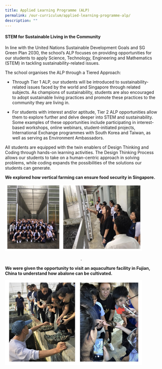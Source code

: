 ```yaml
---
title: Applied Learning Programme (ALP)
permalink: /our-curriculum/applied-learning-programme-alp/
description: ""
---
```

#### STEM for Sustainable Living in the Community

In line with the United Nations Sustainable Development Goals and SG Green Plan 2030, the school’s ALP focuses on providing opportunities for our students to apply Science, Technology, Engineering and Mathematics (STEM) in tackling sustainability-related issues. 

The school organises the ALP through a Tiered Approach:

*   Through Tier 1 ALP, our students will be introduced to sustainability-related issues faced by the world and Singapore through related subjects. As champions of sustainability, students are also encouraged to adopt sustainable living practices and promote these practices to the community they are living in.
    
*   For students with interest and/or aptitude, Tier 2 ALP opportunities allow them to explore further and delve deeper into STEM and sustainability. Some examples of these opportunities include participating in interest-based workshops, online webinars, student-initiated projects, International Exchange programmes with South Korea and Taiwan, as well as serving as Environment Ambassadors.
    
All students are equipped with the twin enablers of Design Thinking and Coding through hands-on learning activities. The Design Thinking Process allows our students to take on a human-centric approach in solving problems, while coding expands the possibilities of the solutions our students can generate.



</body>


<p style="text-align:center;"></p>
  
**We explored how vertical farming can ensure food security in Singapore.**
<style>  
img {  
  display: block;  
  margin-left: auto;  
  margin-right: auto;  
}  
</style>  
<body><img src="/images/Students%20on%20excursion%20to%20learn%20about%20vertical%20farming.jpg" alt="Students on excursion to learn about vertical farming." style="width:90%;">  
</body>
<p style="text-align:center;">.</p>
<style>  
img {  
  display: block;  
  margin-left: auto;  
  margin-right: auto;  
}  </style> 

**We were given the opportunity to visit an aquaculture facility in Fujian, China to understand how abalone can be cultivated.**
<body><img src="/images/Students%20gaining%20insight%20on%20sustainable%20food%20production%20during%20their%20overseas%20trip.jpg" style="width:90%;">  
  
</body>

<style>  
img {  
  display: block;  
  margin-left: auto;  
  margin-right: auto;
